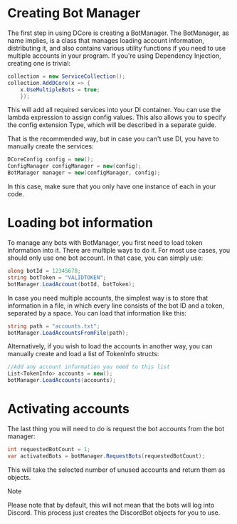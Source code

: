 # Creating Bot Manager
The first step in using DCore is creating a BotManager. The BotManager, as name implies, is a class that manages loading account information, distributing it, and also contains various utility functions if you need to use multiple accounts in your program.
If you're using Dependency Injection, creating one is trivial:
```cs
collection = new ServiceCollection();
collection.AddDCore(x => {
	x.UseMultipleBots = true;
    });
```
This will add all required services into your DI container. You can use the lambda expression to assign config values. This also allows you to specify the config extension Type, which will be described in a separate guide.

That is the recommended way, but in case you can't use DI, you have to manually create the services:
 ```cs
DCoreConfig config = new();
ConfigManager configManager = new(config);
BotManager manager = new(configManager, config);
```
In this case, make sure that you only have one instance of each in your code.

# Loading bot information
To manage any bots with BotManager, you first need to load token information into it. There are multiple ways to do it.
For most use cases, you should only use one bot account. In that case, you can simply use:
```cs
ulong botId = 12345678;
string botToken = "VALIDTOKEN";
botManager.LoadAccount(botId, botToken);
```

In case you need multiple accounts, the simplest way is to store that information in a file, in which every line consists of the bot ID and a token, separated by a space. You can load that information like this:
```cs
string path = "accounts.txt";
botManager.LoadAccountsFromFile(path);
```

Alternatively, if you wish to load the accounts in another way, you can manually create and load a list of TokenInfo structs:
```cs
//Add any account information you need to this list
List<TokenInfo> accounts = new();
botManager.LoadAccounts(accounts);
```

# Activating accounts
The last thing you will need to do is request the bot accounts from the bot manager:
```cs
int requestedBotCount = 1;
var activatedBots = botManager.RequestBots(requestedBotCount);
```
This will take the selected number of unused accounts and return them as objects. 

> [!NOTE]
> Please note that by default, this will not mean that the bots will log into Discord. This process just creates the DiscordBot objects for you to use. 